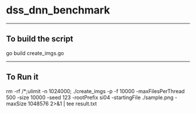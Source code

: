 # dss_dnn_benchmark

--------------------
To build the script
--------------------

go build create_imgs.go

---------
To Run it
---------

rm -rf <dir-path>/*;ulimit -n 1024000; ./create_imgs -p <dir-path> -f 10000 -maxFilesPerThread 500 -size 10000 -seed 123 -rootPrefix si04 -startingFile ./sample.png -maxSize 1048576 2>&1 | tee result.txt

